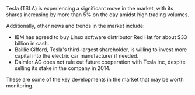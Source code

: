 Tesla (TSLA) is experiencing a significant move in the market, with its shares increasing by more than 5% on the day amidst high trading volumes.

Additionally, other news and trends in the market include:

* IBM has agreed to buy Linux software distributor Red Hat for about $33 billion in cash.
* Baillie Gifford, Tesla's third-largest shareholder, is willing to invest more capital into the electric car manufacturer if needed.
* Daimler AG does not rule out future cooperation with Tesla Inc, despite selling its stake in the company in 2014.

These are some of the key developments in the market that may be worth monitoring.